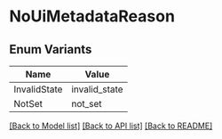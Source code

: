 # NoUiMetadataReason

## Enum Variants

| Name | Value |
|---- | -----|
| InvalidState | invalid_state |
| NotSet | not_set |


[[Back to Model list]](../README.md#documentation-for-models) [[Back to API list]](../README.md#documentation-for-api-endpoints) [[Back to README]](../README.md)


